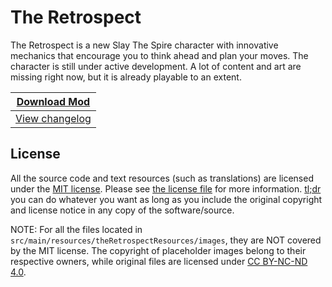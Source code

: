 # The Retrospect

The Retrospect is a new Slay The Spire character with innovative mechanics that encourage you to think ahead and plan
your moves. The character is still under active development. A lot of content and art are missing right now, but it is
already playable to an extent.

| **[Download Mod](https://github.com/hlysine/RetrospectMod/releases/latest/)** |
|---------------------------------------------------------------------------------------------------------|
| [View changelog](CHANGELOG.md)                                                                          |

## License

All the source code and text resources (such as translations) are licensed under
the [MIT license](https://opensource.org/licenses/MIT). Please see [the license file](LICENSE) for more
information. [tl;dr](https://tldrlegal.com/license/mit-license) you can do whatever you want as long as you include the
original copyright and license notice in any copy of the software/source.

NOTE: For all the files located in `src/main/resources/theRetrospectResources/images`, they are NOT covered by the MIT
license. The copyright of placeholder images belong to their respective owners, while original files are licensed
under [CC BY-NC-ND 4.0](https://creativecommons.org/licenses/by-nc-nd/4.0/).
